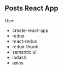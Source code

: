 ## Posts React App
Use: 
- create-react-app
- redux
- react-redux
- redux-thunk
- semantic ui
- lodash
- axios